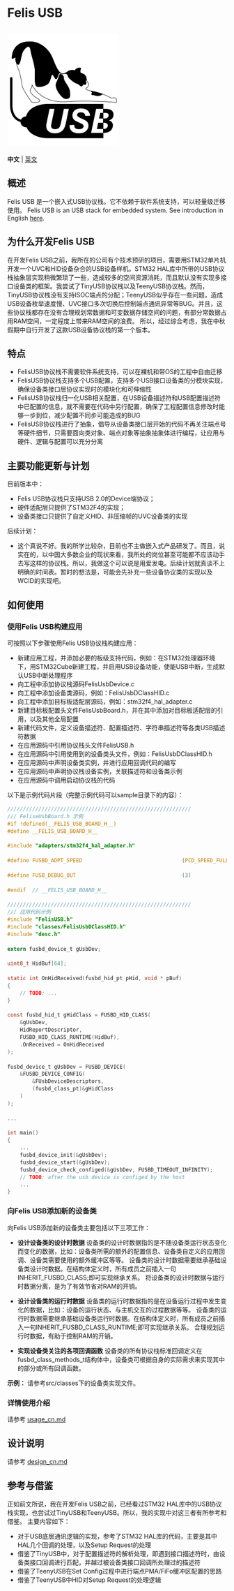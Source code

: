 # Felis USB
![alt FelisUSB](./FelisUSB.png)
-----------
**中文** | [英文](./readme_en.md)


## 概述
Felis USB 是一个嵌入式USB协议栈。它不依赖于软件系统支持，可以轻量级迁移使用。
Felis USB is an USB stack for embedded system. See introduction in English [here](./readme_en.md).

## 为什么开发Felis USB
在开发Felis USB之前，我所在的公司有个技术预研的项目，需要用STM32单片机开发一个UVC和HID设备杂合的USB设备样机。STM32 HAL库中所带的USB协议栈抽象层实现稍微繁琐了一些，造成较多的空间资源消耗，而且默认没有实现多接口设备类的框架。我尝试了TinyUSB协议栈以及TeenyUSB协议栈。然而，TinyUSB协议栈没有支持ISOC端点的分配；TeenyUSB似乎存在一些问题，造成USB设备枚举速度慢、UVC接口多次切换后控制端点通讯异常等BUG。并且，这些协议栈都存在没有合理规划常数据和可变数据存储空间的问题，有部分常数据占用RAM空间，一定程度上带来RAM空间的浪费。
所以，经过综合考虑，我在中秋假期中自行开发了这款USB设备协议栈的第一个版本。

## 特点
- FelisUSB协议栈不需要软件系统支持，可以在裸机和带OS的工程中自由迁移
- FelisUSB协议栈支持多个USB配置，支持多个USB接口设备类的分模块实现，确保设备类接口层协议实现时的模块化和可伸缩性
- FelisUSB协议栈归一化USB相关配置，在USB设备描述符和USB配置描述符中已配置的信息，就不需要在代码中另行配置，确保了工程配置信息修改时能够一步到位，减少配置不同步可能造成的BUG
- FelisUSB协议栈进行了抽象，倡导从设备类接口层开始的代码不再关注端点号等硬件细节，只需要面向类对象、端点对象等抽象抽象体进行编程，让应用与硬件、逻辑与配置可以充分分离

## 主要功能更新与计划
目前版本中：
- Felis USB协议栈只支持USB 2.0的Device端协议；
- 硬件适配层只提供了STM32F4的实现；
- 设备类接口只提供了自定义HID、非压缩帧的UVC设备类的实现

后续计划：
- 这个真说不好。我的所学比较杂，目前也不主做嵌入式产品研发了。而且，说实在的，以中国大多数企业的现状来看，我所处的岗位甚至可能都不应该动手去写这样的协议栈。所以，我做这个可以说是用爱发电。后续计划就真谈不上明确的时间表。暂时的想法是，可能会先补充一些设备协议类的实现以及WCID的实现吧。

## 如何使用

### 使用Felis USB构建应用
可按照以下步骤使用Felis USB协议栈构建应用：
- 新建应用工程，并添加必要的板级支持代码，例如：在STM32处理器环境下，用STM32Cube新建工程，并启用USB设备功能，使能USB中断，生成默认USB中断处理程序
- 向工程中添加协议栈源码FelisUsbDevice.c
- 向工程中添加设备类源码，例如：FelisUsbDClassHID.c
- 向工程中添加目标板适配层源码，例如：stm32f4_hal_adapter.c
- 新建目标板配置头文件FelisUsbBoard.h，并在其中添加对目标板适配层的引用，以及其他全局配置
- 新建代码文件，定义设备描述符、配置描述符、字符串描述符等各类USB描述符数据
- 在应用源码中引用协议栈头文件FelisUSB.h
- 在应用源码中引用使用到的设备类头文件，例如：FelisUsbDClassHID.h
- 在应用源码中声明设备类实例，并进行应用回调代码的编写
- 在应用源码中声明协议栈设备实例，关联描述符和设备类示例
- 在应用源码中调用启动协议栈的代码

以下是示例代码片段（完整示例代码可以sample目录下的内容）：
``` C
///////////////////////////////////////////////////////////
/// FeliseUsbBoard.h 示例
#if	!defined(__FELIS_USB_BOARD_H__)
#define	__FELIS_USB_BOARD_H__

#include "adapters/stm32f4_hal_adapter.h"

#define FUSBD_ADPT_SPEED								(PCD_SPEED_FULL)

#define FUSB_DEBUG_OUT									(3)

#endif	// __FELIS_USB_BOARD_H__

///////////////////////////////////////////////////////////
/// 应用代码示例
#include "FelisUSB.h"
#include "classes/FelisUsbDClassHID.h"
#include "desc.h"

extern fusbd_device_t gUsbDev;

uint8_t HidBuf[64];

static int OnHidReceived(fusbd_hid_pt pHid, void * pBuf)
{
	// TODO: ...
}

const fusbd_hid_t gHidClass = FUSBD_HID_CLASS(
	&gUsbDev,
	HidReportDescriptor, 
	FUSBD_HID_CLASS_RUNTIME(HidBuf),
	.OnReceived = OnHidReceived
);

fusbd_device_t gUsbDev = FUSBD_DEVICE(
	&FUSBD_DEVICE_CONFIG(
		&FUsbDeviceDescriptors,
		(fusbd_class_pt)&gHidClass
	)
);

...

int main()
{
	...
	fusbd_device_init(&gUsbDev);
	fusbd_device_start(&gUsbDev);
	fusbd_device_check_configed(&gUsbDev, FUSBD_TIMEOUT_INFINITY);
	// TODO: after the usb device is configed by the host
	...
}
```

### 向Felis USB添加新的设备类
向Felis USB添加新的设备类主要包括以下三项工作：
- **设计设备类的设计时数据**
设备类的设计时数据指的是不随设备类运行状态变化而变化的数据，比如：设备类所需的额外的配置信息、设备类自定义的应用回调、设备类需要使用的额外缓冲区等等。
设备类的设计时数据需要继承基础设备类设计时数据。在结构体定义时，所有成员之前插入一句INHERIT_FUSBD_CLASS;即可实现继承关系。
将设备类的设计时数据与运行时数据分离，是为了有效节省对RAM的开销。

- **设计设备类的运行时数据**
设备类的运行时数据指的是在设备运行过程中发生变化的数据，比如：设备的运行状态、与主机交互的过程数据等等。
设备类的运行时数据需要继承基础设备类运行时数据。在结构体定义时，所有成员之前插入一句INHERIT_FUSBD_CLASS_RUNTIME;即可实现继承关系。
合理规划运行时数据，有助于控制RAM的开销。

- **实现设备类关注的各项回调函数**
设备类的所有协议栈标准回调定义在fusbd_class_methods_t结构体中，设备类可根据自身的实际需求来实现其中的部分或所有回调函数。

**示例：** 请参考src/classes下的设备类实现文件。

### 详情使用介绍
请参考 [usage_cn.md](./docs/usage_cn.md)

## 设计说明
请参考 [design_cn.md](./docs/design_cn.md)

## 参考与借鉴
正如前文所说，我在开发Felis USB之前，已经看过STM32 HAL库中的USB协议栈实现，也尝试过TinyUSB和TeenyUSB。所以，我的实现中对这三者有所参考和借鉴。
主要内容如下：
- 对于USB底层通讯逻辑的实现，参考了STM32 HAL库的代码，主要是其中HAL几个回调的处理，以及Setup Request的处理
- 借鉴了TinyUSB中，对于配置描述符的解析处理，即遇到接口描述符时，由设备类接口回调进行匹配，并越过被设备类接口回调所处理过的描述符
- 借鉴了TeenyUSB在Set Config过程中进行端点PMA/FiFo缓冲区配置的思路
- 借鉴了TeenyUSB中HID对Setup Request的处理逻辑
